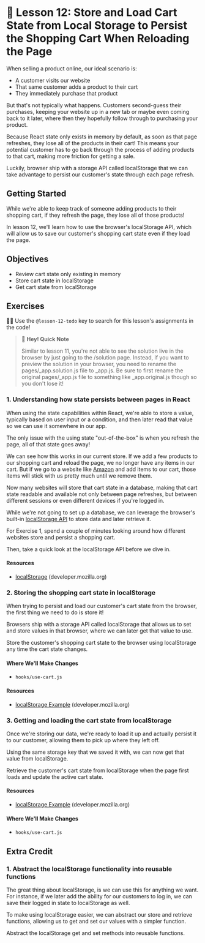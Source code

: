 # 📓 Lesson 12: Store and Load Cart State from Local Storage to Persist the Shopping Cart When Reloading the Page

When selling a product online, our ideal scenario is:
* A customer visits our website
* That same customer adds a product to their cart
* They immediately purchase that product

But that's not typically what happens. Customers second-guess their purchases, keeping your website up in a new tab or maybe even coming back to it later, where then they hopefully follow through to purchasing your product.

Because React state only exists in memory by default, as soon as that page refreshes, they lose all of the products in their cart! This means your potential customer has to go back through the process of adding products to that cart, making more friction for getting a sale.

Luckily, browser ship with a storage API called localStorage that we can take advantage to persist our customer's state through each page refresh.

## Getting Started

While we're able to keep track of someone adding products to their shopping cart, if they refresh the page, they lose all of those products!

In lesson 12, we'll learn how to use the browser's localStorage API, which will allow us to save our customer's shopping cart state even if they load the page.

## Objectives
* Review cart state only existing in memory
* Store cart state in localStorage
* Get cart state from localStorage

## Exercises

🕵️‍♂️ Use the `@lesson-12-todo` key to search for this lesson's assignments in the code!

> 👋 **Hey! Quick Note**
>
> Similar to lesson 11, you're not able to see the solution live in the browser by just going to the /solution page. Instead, if you want to preview the solution in your browser, you need to rename the pages/_app.solution.js file to _app.js. Be sure to first rename the original pages/_app.js file to something like _app.original.js though so you don't lose it!

### 1. Understanding how state persists between pages in React

When using the state capabilities within React, we're able to store a value, typically based on user input or a condition, and then later read that value so we can use it somewhere in our app.

The only issue with the using state "out-of-the-box" is when you refresh the page, all of that state goes away!

We can see how this works in our current store. If we add a few products to our shopping cart and reload the page, we no longer have any items in our cart. But if we go to a website like [Amazon](https://www.amazon.com/) and add items to our cart, those items will stick with us pretty much until we remove them.

Now many websites will store that cart state in a database, making that cart state readable and available not only between page refreshes, but between different sessions or even different devices if you're logged in.

While we're not going to set up a database, we can leverage the browser's built-in [localStorage API](https://developer.mozilla.org/en-US/docs/Web/API/Window/localStorage) to store data and later retrieve it.

For Exercise 1, spend a couple of minutes looking around how different websites store and persist a shopping cart.

Then, take a quick look at the localStorage API before we dive in.

#### Resources
* [localStorage](https://developer.mozilla.org/en-US/docs/Web/API/Window/localStorage) (developer.mozilla.org)

### 2. Storing the shopping cart state in localStorage

When trying to persist and load our customer's cart state from the browser, the first thing we need to do is store it!

Browsers ship with a storage API called localStorage that allows us to set and store values in that browser, where we can later get that value to use.

Store the customer's shopping cart state to the browser using localStorage any time the cart state changes.

#### Where We'll Make Changes
* `hooks/use-cart.js`

#### Resources
* [localStorage Example](https://developer.mozilla.org/en-US/docs/Web/API/Window/localStorage#Example) (developer.mozilla.org)

### 3. Getting and loading the cart state from localStorage

Once we're storing our data, we're ready to load it up and actually persist it to our customer, allowing them to pick up where they left off.

Using the same storage key that we saved it with, we can now get that value from localStorage.

Retrieve the customer's cart state from localStorage when the page first loads and update the active cart state.

#### Resources
* [localStorage Example](https://developer.mozilla.org/en-US/docs/Web/API/Window/localStorage#Example) (developer.mozilla.org)

#### Where We'll Make Changes
* `hooks/use-cart.js`

## Extra Credit

### 1. Abstract the localStorage functionality into reusable functions

The great thing about localStorage, is we can use this for anything we want. For instance, if we later add the ability for our customers to log in, we can save their logged in state to localStorage as well.

To make using localStorage easier, we can abstract our store and retrieve functions, allowing us to get and set our values with a simpler function.

Abstract the localStorage get and set methods into reusable functions.